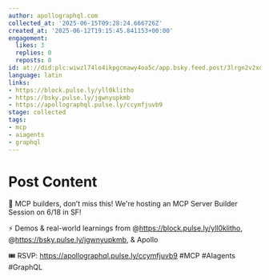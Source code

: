 ```yaml
---
author: apollographql.com
collected_at: '2025-06-15T09:28:24.666726Z'
created_at: '2025-06-12T19:15:45.841153+00:00'
engagement:
  likes: 3
  replies: 0
  reposts: 0
id: at://did:plc:wiwzl74lo4ikpgcmawy4oa5c/app.bsky.feed.post/3lrgn2v2xqs2g
language: latin
links:
- https://block.pulse.ly/yll0klitho
- https://bsky.pulse.ly/jgwnyupkmb
- https://apollographql.pulse.ly/ccymfjuvb9
stage: collected
tags:
- mcp
- aiagents
- graphql
---
```


# Post Content

📣 MCP builders, don’t miss this! We're hosting an MCP Server Builder Session on 6/18 in SF!

⚡ Demos & real-world learnings from @https://block.pulse.ly/yll0klitho‬, @https://bsky.pulse.ly/jgwnyupkmb‬, & Apollo

🎟️ RSVP: https://apollographql.pulse.ly/ccymfjuvb9
#MCP #AIagents #GraphQL